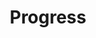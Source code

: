 ---
title: "Progress"
summary: "None"
image: "progress.jpg"
apple_music_artist_url: "None"
wikipedia_url: "none"
---